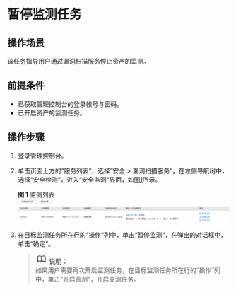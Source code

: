 # 暂停监测任务<a name="vss_01_0105"></a>

## 操作场景<a name="section12950143635119"></a>

该任务指导用户通过漏洞扫描服务停止资产的监测。

## 前提条件<a name="section523854112511"></a>

-   已获取管理控制台的登录帐号与密码。
-   已开启资产的监测任务。

## 操作步骤<a name="section17281184514518"></a>

1.  登录管理控制台。
2.  单击页面上方的“服务列表“，选择“安全  \>  漏洞扫描服务“，在左侧导航树中，选择“安全检测“，进入“安全监测“界面，如[图1](#vss_01_0079_fig15318816618)所示。

    **图 1**  监测列表<a name="vss_01_0079_fig15318816618"></a>  
    ![](figures/监测列表.png "监测列表")

3.  在目标监测任务所在行的“操作“列中，单击“暂停监测“，在弹出的对话框中，单击“确定“。

    >![](public_sys-resources/icon-note.gif) **说明：**   
    >如果用户需要再次开启监测任务，在目标监测任务所在行的“操作“列中，单击“开启监测“，开启监测任务。  


